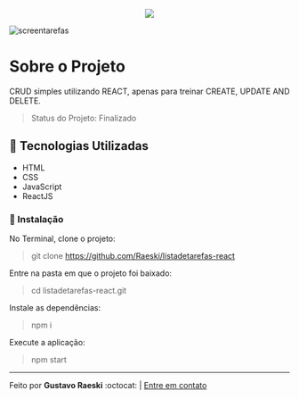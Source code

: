 <p align="center">
  <img src="public/assets/logo.png">
</p>


![screentarefas](https://user-images.githubusercontent.com/46768410/90325574-b9296980-df53-11ea-8a08-fd2d354399ef.png)



# Sobre o Projeto
<p align="justify">CRUD simples utilizando REACT, apenas para treinar CREATE, UPDATE AND DELETE.</p>

> Status do Projeto: Finalizado

## :rocket: Tecnologias Utilizadas

 * HTML
 * CSS
 * JavaScript
 * ReactJS

### :construction_worker: Instalação

No Terminal, clone o projeto:

 > git clone https://github.com/Raeski/listadetarefas-react
 
Entre na pasta em que o projeto foi baixado:

 > cd listadetarefas-react.git
 
Instale as dependências:

 > npm i
 
Execute a aplicação:

> npm start

---

<p>Feito por <b>Gustavo Raeski</b>  :octocat: | <a href="https://www.linkedin.com/in/gustavo-raeski/">Entre em contato</a></p>
